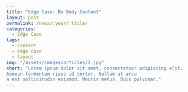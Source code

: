 ```yaml
---
title: "Edge Case: No Body Content"
layout: post
permalink: /news/:year/:title/
categories:
  - Edge Case
tags:
  - content
  - edge case
  - layout
img: "/assets/images/articles/2.jpg"
short: "Lorem ipsum dolor sit amet, consectetuer adipiscing elit. 
Aenean fermentum risus id tortor. Nullam at arcu 
a est sollicitudin euismod. Mauris metus. Duis pulvinar."
---
```

